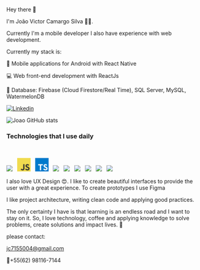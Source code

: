Hey there 👋

I'm João Victor Camargo Silva 👨‍🚀.

Currently I'm a mobile developer I also have experience with web development.

Currently my stack is:

📱 Mobile applications for Android with React Native

💻 Web front-end development with ReactJs

💾 Database: Firebase (Cloud Firestore/Real Time), SQL Server, MySQL, WatermelonDB

[![Linkedin](https://img.shields.io/badge/LinkedIn-0077B5?style=for-the-badge&logo=linkedin&logoColor=white)](https://www.linkedin.com/in/jo%C3%A3o-victor-camargo-7700b3209/?originalSubdomain=br)

![Joao GitHub stats](https://github-readme-stats.vercel.app/api?username=joaovictorcamargo&show_icons=true&theme=dracula)

### Technologies that I use daily
<div style="display: inline_block"><br/>
<p>
<img src="https://image.flaticon.com/icons/png/512/226/226770.png" height="35px"/>
&nbsp;
<img src="https://raw.githubusercontent.com/github/explore/80688e429a7d4ef2fca1e82350fe8e3517d3494d/topics/javascript/javascript.png" height="35px"/>
&nbsp;  
<img src="https://raw.githubusercontent.com/github/explore/80688e429a7d4ef2fca1e82350fe8e3517d3494d/topics/typescript/typescript.png" height="35px"/>
&nbsp;
<img src="https://appmasters.io/static/react-47ce6e77f039020ee2e76a10c1e988e9.png" height="35px"/> 
&nbsp;
<img src="https://img.icons8.com/color/452/firebase.png" height="35px" />   
&nbsp;  
<img src="https://www.mysql.com/common/logos/logo-mysql-170x115.png" height="35px"/>
&nbsp;   
<img src="https://seeklogo.com/images/F/figma-logo-E4E21D3AEA-seeklogo.com.png" height="35px" />
&nbsp;  
<img src="https://sdtimes.com/wp-content/uploads/2018/04/1_tfZa4vsI6UusJYt_fzvGnQ.png" height="35px" />   
&nbsp;
<img src="https://bestofjs.org/logos/watermelon.svg" height="35px" />   
</p> 


   
</div>

I also love UX Design 😍. I like to create beautiful interfaces to provide the user with a great experience. To create prototypes I use Figma

 I like project architecture, writing clean code and applying good practices.

The only certainty I have is that learning is an endless road and I want to stay on it. So, I love technology, coffee and applying knowledge to solve problems, create solutions and impact lives. 💜

please contact:

jc7155004@gmail.com

📱+55(62) 98116-7144


